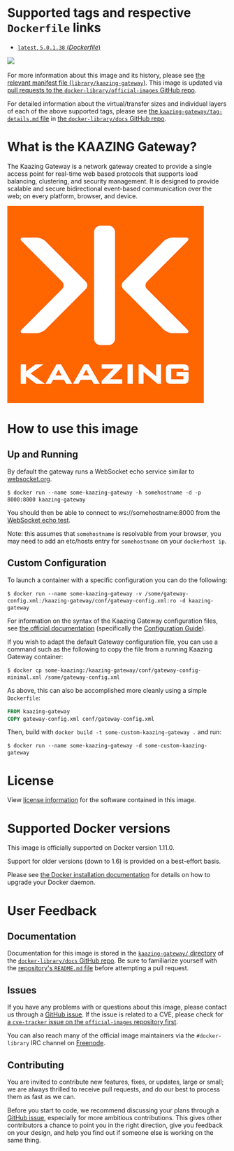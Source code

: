 # Supported tags and respective `Dockerfile` links

-	[`latest`, `5.0.1.38` (*Dockerfile*)](https://github.com/kaazing/gateway.docker/blob/ab90b204bb56d0f40e38b87189fb95748ac19dfd/Dockerfile)

[![](https://badge.imagelayers.io/kaazing-gateway:latest.svg)](https://imagelayers.io/?images=kaazing-gateway:latest)

For more information about this image and its history, please see [the relevant manifest file (`library/kaazing-gateway`)](https://github.com/docker-library/official-images/blob/master/library/kaazing-gateway). This image is updated via [pull requests to the `docker-library/official-images` GitHub repo](https://github.com/docker-library/official-images/pulls?q=label%3Alibrary%2Fkaazing-gateway).

For detailed information about the virtual/transfer sizes and individual layers of each of the above supported tags, please see [the `kaazing-gateway/tag-details.md` file](https://github.com/docker-library/docs/blob/master/kaazing-gateway/tag-details.md) in [the `docker-library/docs` GitHub repo](https://github.com/docker-library/docs).

# What is the KAAZING Gateway?

The Kaazing Gateway is a network gateway created to provide a single access point for real-time web based protocols that supports load balancing, clustering, and security management. It is designed to provide scalable and secure bidirectional event-based communication over the web; on every platform, browser, and device.

![logo](https://raw.githubusercontent.com/docker-library/docs/ba0031dd881f3b95d30ebf1d6094e99985d8eb6d/kaazing-gateway/logo.png)

# How to use this image

## Up and Running

By default the gateway runs a WebSocket echo service similar to [websocket.org](https://www.websocket.org/echo.html).

```console
$ docker run --name some-kaazing-gateway -h somehostname -d -p 8000:8000 kaazing-gateway
```

You should then be able to connect to ws://somehostname:8000 from the [WebSocket echo test](https://www.websocket.org/echo.html).

Note: this assumes that `somehostname` is resolvable from your browser, you may need to add an etc/hosts entry for `somehostname` on your `dockerhost ip`.

## Custom Configuration

To launch a container with a specific configuration you can do the following:

```console
$ docker run --name some-kaazing-gateway -v /some/gateway-config.xml:/kaazing-gateway/conf/gateway-config.xml:ro -d kaazing-gateway
```

For information on the syntax of the Kaazing Gateway configuration files, see [the official documentation](http://developer.kaazing.com/documentation/5.0/index.html) (specifically the [Configuration Guide](http://developer.kaazing.com/documentation/5.0/admin-reference/r_conf_elementindex.html)).

If you wish to adapt the default Gateway configuration file, you can use a command such as the following to copy the file from a running Kaazing Gateway container:

```console
$ docker cp some-kaazing:/kaazing-gateway/conf/gateway-config-minimal.xml /some/gateway-config.xml
```

As above, this can also be accomplished more cleanly using a simple `Dockerfile`:

```dockerfile
FROM kaazing-gateway
COPY gateway-config.xml conf/gateway-config.xml
```

Then, build with `docker build -t some-custom-kaazing-gateway .` and run:

```console
$ docker run --name some-kaazing-gateway -d some-custom-kaazing-gateway
```

# License

View [license information](https://github.com/kaazing/gateway/blob/master/LICENSE.txt) for the software contained in this image.

# Supported Docker versions

This image is officially supported on Docker version 1.11.0.

Support for older versions (down to 1.6) is provided on a best-effort basis.

Please see [the Docker installation documentation](https://docs.docker.com/installation/) for details on how to upgrade your Docker daemon.

# User Feedback

## Documentation

Documentation for this image is stored in the [`kaazing-gateway/` directory](https://github.com/docker-library/docs/tree/master/kaazing-gateway) of the [`docker-library/docs` GitHub repo](https://github.com/docker-library/docs). Be sure to familiarize yourself with the [repository's `README.md` file](https://github.com/docker-library/docs/blob/master/README.md) before attempting a pull request.

## Issues

If you have any problems with or questions about this image, please contact us through a [GitHub issue](https://github.com/kaazing/gateway.docker/issues). If the issue is related to a CVE, please check for [a `cve-tracker` issue on the `official-images` repository first](https://github.com/docker-library/official-images/issues?q=label%3Acve-tracker).

You can also reach many of the official image maintainers via the `#docker-library` IRC channel on [Freenode](https://freenode.net).

## Contributing

You are invited to contribute new features, fixes, or updates, large or small; we are always thrilled to receive pull requests, and do our best to process them as fast as we can.

Before you start to code, we recommend discussing your plans through a [GitHub issue](https://github.com/kaazing/gateway.docker/issues), especially for more ambitious contributions. This gives other contributors a chance to point you in the right direction, give you feedback on your design, and help you find out if someone else is working on the same thing.
